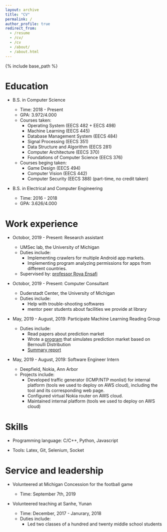 ```yaml
---
layout: archive
title: "CV"
permalink: /
author_profile: true
redirect_from:
  - /resume
  - /cv/
  - /cv
  - /about/
  - /about.html
---
```


{% include base_path %}

Education
======
* B.S. in Computer Science 
  * Time: 2018 - Present 
  * GPA: 3.972/4.000
  * Courses taken: 
    * Operating System (EECS 482 + EECS 498)
    * Machine Learning (EECS 445)
    * Database Management System (EECS 484)
    * Signal Processing (EECS 351)
    * Data Structure and Algorithm (EECS 281)
    * Computer Architecture (EECS 370)
    * Foundations of Computer Science (EECS 376)  
  * Courses beging taken: 
    * Game Design (EECS 494)
    * Computer Vision (EECS 442)
    * Computer Security (EECS 388) (part-time, no credit taken)
  
* B.S. in Electrical and Computer Engineering
  * Time: 2016 - 2018
  * GPA: 3.626/4.000


Work experience
======
* Octobor, 2019 - Present: Research assistant
  * UMSec lab, the University of Michigan
  * Duties include:
    * Implementing crawlers for multiple Android app markets.
    * Implementing program analyzing permissions for apps from different countries.
  * Supervised by: [professor Roya Ensafi](https://ensa.fi/)
  
* Octobor, 2019 - Present: Computer Consultant
  * Duderstadt Center, the University of Michigan
  * Duties include:
    * Help with trouble-shooting softwares
    * mentor peer students about facilities we provide at library
  
* May, 2019 - August, 2019: Participate Machine Learning Reading Group
  * Duties include:
    * Read papers about prediction market
    * Wrote a [program](https://github.com/dnaihao/Simulation-Prediction-Market) that simulates prediction market based on Bernoulli Distribution
    * [Summary report](https://github.com/shineyruan/Reading-Group-Kutty-Meetings/blob/master/summary-paper.pdf)

* May, 2019 - August, 2019: Software Engineer Intern
  * Deepfield, Nokia, Ann Arbor
  * Projects include:
    * Developed traffic generator (ICMP/NTP monlist) for internal platform (tools we used to deploy on AWS cloud), including the tool and its corresponding web page.
    * Configured virtual Nokia router on AWS cloud.
    * Maintained internal platform (tools we used to deploy on AWS cloud)
  
Skills
======
* Programming language: C/C++, Python, Javascript
  
* Tools: Latex, Git, Selenium, Socket
  
Service and leadership
======
* Volunteered at Michigan Concession for the football game
  * Time: September 7th, 2019

* Volunteered teaching at Sanhe, Yunan
  * Time: December, 2017 - Janurary, 2018
  * Duties include:
    * Led two classes of a hundred and twenty middle school students
